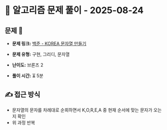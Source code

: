 # 📝 알고리즘 문제 풀이 - 2025-08-24

## 문제 📖

- **문제 링크:** [백준 - KOREA 문자열 만들기](https://www.acmicpc.net/problem/30700)

- **문제 유형:** 구현, 그리디, 문자열

- **난이도:** 브론즈 2

- **풀이 시간:** ⏳ 5분

## ✍ 접근 방식

- 문자열의 문자를 차례대로 순회하면서 K,O,R,E,A 중 현재 순서에 맞는 문자가 오는지 확인
- 위 과정 반복
